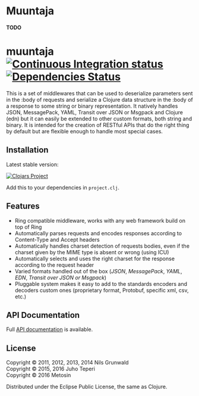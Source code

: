 # Muuntaja

**TODO**

# muuntaja [![Continuous Integration status](https://secure.travis-ci.org/metosin/muuntaja.png)](http://travis-ci.org/metosin/muuntaja) [![Dependencies Status](http://jarkeeper.com/metosin/muuntaja/status.svg)](http://jarkeeper.com/metosin/muuntaja)

This is a set of middlewares that can be used to deserialize parameters sent in the :body of requests and serialize a Clojure data structure in the :body of a response to some string or binary representation. It natively handles JSON, MessagePack, YAML, Transit over JSON or Msgpack and Clojure (edn) but it can easily be extended to other custom formats, both string and binary. It is intended for the creation of RESTful APIs that do the right thing by default but are flexible enough to handle most special cases.

## Installation ##

Latest stable version:

[![Clojars Project](http://clojars.org/metosin/muuntaja/latest-version.svg)](http://clojars.org/metosin/muuntaja)

Add this to your dependencies in `project.clj`.

## Features ##

 - Ring compatible middleware, works with any web framework build on top of Ring
 - Automatically parses requests and encodes responses according to Content-Type and Accept headers
 - Automatically handles charset detection of requests bodies, even if the charset given by the MIME type is absent or wrong (using ICU)
 - Automatically selects and uses the right charset for the response according to the request header
 - Varied formats handled out of the box (*JSON*, *MessagePack*, *YAML*, *EDN*, *Transit over JSON or Msgpack*)
 - Pluggable system makes it easy to add to the standards encoders and decoders custom ones (proprietary format, Protobuf, specific xml, csv, etc.)

## API Documentation ##

Full [API documentation](http://metosin.github.com/muuntaja) is available.


## License ##

Copyright &copy; 2011, 2012, 2013, 2014 Nils Grunwald<br>
Copyright &copy; 2015, 2016 Juho Teperi<br>
Copyright &copy; 2016 Metosin

Distributed under the Eclipse Public License, the same as Clojure.
